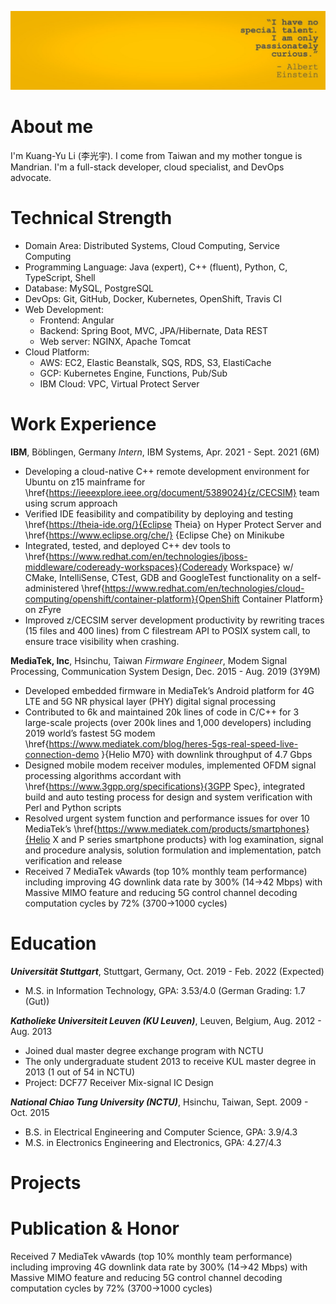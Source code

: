 ![avatar](/image/banner.jpeg)
# About me
I'm Kuang-Yu Li (李光宇). I come from Taiwan and my mother tongue is Mandrian.
I'm a full-stack developer, cloud specialist, and DevOps advocate.

# Technical Strength
- Domain Area: Distributed Systems, Cloud Computing, Service Computing 
- Programming Language: Java (expert), C++ (fluent), Python, C, TypeScript, Shell
- Database: MySQL, PostgreSQL
- DevOps: Git, GitHub, Docker, Kubernetes, OpenShift, Travis CI
- Web Development: 
	+ Frontend: Angular
	+ Backend: Spring Boot, MVC, JPA/Hibernate, Data REST
	+ Web server: NGINX, Apache Tomcat
- Cloud Platform:
	+ AWS: EC2, Elastic Beanstalk, SQS, RDS, S3, ElastiCache
	+ GCP: Kubernetes Engine, Functions, Pub/Sub
	+ IBM Cloud: VPC, Virtual Protect Server

# Work Experience
**IBM**, Böblingen, Germany
*Intern*, IBM Systems, Apr. 2021 - Sept. 2021 (6M)
- Developing a cloud-native C++ remote development environment for Ubuntu  on  z15 mainframe for \href{https://ieeexplore.ieee.org/document/5389024}{z/CECSIM} team using scrum approach
- Verified IDE feasibility and compatibility by deploying and testing  \href{https://theia-ide.org/}{Eclipse Theia} on Hyper Protect Server and \href{https://www.eclipse.org/che/} {Eclipse Che} on Minikube
- Integrated, tested, and deployed C++ dev tools to  \href{https://www.redhat.com/en/technologies/jboss-middleware/codeready-workspaces}{Codeready Workspace}  w/ CMake, IntelliSense, CTest, GDB and GoogleTest functionality on a self-administered \href{https://www.redhat.com/en/technologies/cloud-computing/openshift/container-platform}{OpenShift Container Platform} on zFyre
- Improved z/CECSIM server development productivity by rewriting traces (15 files and 400 lines) from C filestream API to POSIX system call, to ensure trace visibility when crashing.

**MediaTek, Inc**, Hsinchu, Taiwan
*Firmware Engineer*, Modem Signal Processing, Communication System Design, Dec. 2015 - Aug. 2019 (3Y9M)
- Developed embedded firmware in MediaTek’s Android platform for 4G LTE and 5G NR physical layer (PHY) digital signal processing
- Contributed to 6k and maintained 20k lines of code in C/C++ for 3 large-scale projects (over 200k lines and 1,000 developers) including 2019 world’s fastest 5G modem  \href{https://www.mediatek.com/blog/heres-5gs-real-speed-live-connection-demo
}{Helio M70} with downlink throughput of 4.7 Gbps
- Designed mobile modem receiver modules, implemented OFDM signal processing algorithms accordant with  \href{https://www.3gpp.org/specifications}{3GPP Spec}, integrated build and auto testing process for design and system verification with Perl and Python scripts
- Resolved urgent system function and performance issues for over 10 MediaTek’s \href{https://www.mediatek.com/products/smartphones}{Helio X and P series smartphone products} with log examination, signal and procedure analysis, solution formulation and implementation, patch verification and release
- Received 7 MediaTek vAwards (top 10\% monthly team performance) including  improving 4G downlink data rate by 300\% (14$\rightarrow$42 Mbps) with Massive MIMO feature and reducing 5G control channel decoding computation  cycles by 72\% (3700$\rightarrow$1000 cycles) 
# Education

***Universität Stuttgart***, Stuttgart, Germany, Oct. 2019 - Feb. 2022 (Expected)
- M.S. in Information Technology, GPA: 3.53/4.0 (German Grading: 1.7 (Gut))

***Katholieke Universiteit Leuven (KU Leuven)***, Leuven, Belgium, Aug. 2012 - Aug. 2013
- Joined dual master degree exchange program with NCTU
- The only undergraduate student 2013 to receive KUL master degree in 2013 (1 out of 54 in NCTU)
- Project: DCF77 Receiver Mix-signal IC Design

***National Chiao Tung University (NCTU)***, Hsinchu, Taiwan, Sept. 2009 - Oct. 2015
- B.S. in Electrical Engineering and Computer Science, GPA: 3.9/4.3 
- M.S. in Electronics Engineering and Electronics, GPA: 4.27/4.3

# Projects

# Publication & Honor 
Received 7 MediaTek vAwards (top 10\% monthly team performance) including  improving 4G downlink data rate by 300\% (14$\rightarrow$42 Mbps) with Massive MIMO feature and reducing 5G control channel decoding computation  cycles by 72\% (3700$\rightarrow$1000 cycles)